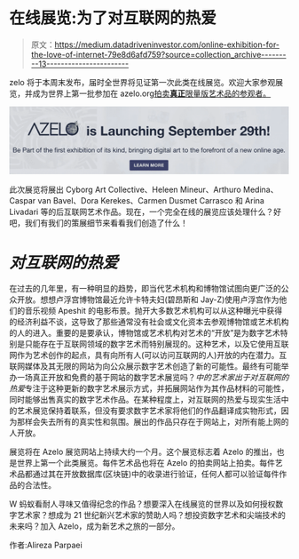 # 在线展览:为了对互联网的热爱

> 原文：<https://medium.datadriveninvestor.com/online-exhibition-for-the-love-of-internet-79e8d6afd759?source=collection_archive---------13----------------------->

zelo 将于本周末发布，届时全世界将见证第一次此类在线展览。欢迎大家参观展览，并成为世界上第一批参加在 azelo.org[拍卖**真正**限量版艺术品的参观者。](http://azelo.org/)

![](img/10616ef0ee9b1732675d9d2568aa21e9.png)

此次展览将展出 Cyborg Art Collective、Heleen Mineur、Arthuro Medina、Caspar van Bavel、Dora Kerekes、Carmen Dusmet Carrasco 和 Arina Livadari 等的后互联网艺术作品。现在，一个完全在线的展览应该处理什么？好吧，我们有我们的策展细节来看看我们创造了什么！

# ***对互联网的热爱***

在过去的几年里，有一种明显的趋势，即当代艺术机构和博物馆试图向更广泛的公众开放。想想卢浮宫博物馆最近允许卡特夫妇(碧昂斯和 Jay-Z)使用卢浮宫作为他们的音乐视频 Apeshit 的电影布景。抛开大多数艺术机构可以从这种曝光中获得的经济利益不谈，这导致了那些通常没有社会或文化资本去参观博物馆或艺术机构的人的进入。重要的是要承认，博物馆或艺术机构对艺术的“开放”是为数字艺术特别是只能存在于互联网领域的数字艺术而特别展现的。这种艺术，以及它使用互联网作为艺术创作的起点，具有向所有人(可以访问互联网的人)开放的内在潜力。互联网媒体及其无限的网站为向公众展示数字艺术创造了新的可能性。最终有可能举办一场真正开放和免费的基于网站的数字艺术展览吗？*中的艺术家出于对互联网的热爱*专注于这种更新的数字艺术展示方式，并拓展网站作为其作品材料的可能性，同时能够出售真实的数字艺术作品。在某种程度上，对互联网的热爱与现实生活中的艺术展览保持着联系，但没有要求数字艺术家将他们的作品翻译成实物形式，因为那样会失去所有的真实性和氛围。展出的作品只存在于网站上，对所有能上网的人开放。

展览将在 Azelo 展览网站上持续大约一个月。这个展览标志着 Azelo 的推出，也是世界上第一个此类展览。每件艺术品也将在 Azelo 的拍卖网站上拍卖。每件艺术品都通过其在开放数据库(区块链)中的收录进行验证，任何人都可以验证每件作品的合法性。

W 蚂蚁看耐人寻味又值得纪念的作品？想要深入在线展览的世界以及如何授权数字艺术家？想成为 21 世纪新兴艺术家的赞助人吗？想投资数字艺术和尖端技术的未来吗？加入 Azelo，成为新艺术之旅的一部分。

作者:Alireza Parpaei